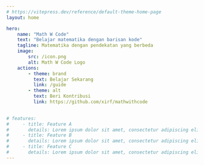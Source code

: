 ```yaml
---
# https://vitepress.dev/reference/default-theme-home-page
layout: home

hero:
    name: "Math W Code"
    text: "Belajar matematika dengan barisan kode"
    tagline: Matematika dengan pendekatan yang berbeda
    image:
        src: /icon.png
        alt: Math W Code Logo
    actions:
        - theme: brand
          text: Belajar Sekarang
          link: /guide
        - theme: alt
          text: Beri Kontribusi
          link: https://github.com/xirf/mathwithcode
    

# features:
#     - title: Feature A
#       details: Lorem ipsum dolor sit amet, consectetur adipiscing elit
#     - title: Feature B
#       details: Lorem ipsum dolor sit amet, consectetur adipiscing elit
#     - title: Feature C
#       details: Lorem ipsum dolor sit amet, consectetur adipiscing elit
---
```


<style>
:root {
  --vp-home-hero-name-color: transparent;
  --vp-home-hero-name-background: -webkit-linear-gradient(120deg, #f6c79f 30%, #35dada);

  --vp-home-hero-image-background-image: linear-gradient(-45deg, #f6c79f 50%, #35dada 50%);
  --vp-home-hero-image-filter: blur(44px);
}

@media (min-width: 640px) {
  :root {
    --vp-home-hero-image-filter: blur(56px);
  }
}

@media (min-width: 960px) {
  :root {
    --vp-home-hero-image-filter: blur(68px);
  }
}
</style>
